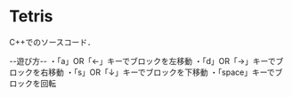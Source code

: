 # Tetris
C++でのソースコード．

--遊び方--
・「a」OR「←」キーでブロックを左移動
・「d」OR「→」キーでブロックを右移動
・「s」OR「↓」キーでブロックを下移動
・「space」キーでブロックを回転
